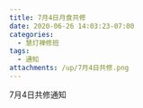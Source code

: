 ```yaml
---
title: 7月4日月食共修
date: 2020-06-26 14:03:23-07:00
categories:
  - 慧灯禅修班
tags:
  - 通知
attachments: /up/7月4日共修.png
---
```

7月4日共修通知